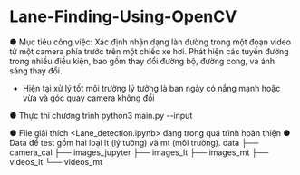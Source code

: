 # Lane-Finding-Using-OpenCV
●	Mục tiêu công việc: Xác định nhận dạng làn đường trong một đoạn video từ một camera phía trước trên một chiếc xe hơi. Phát hiện các tuyến đường trong nhiều điều kiện, bao gồm thay đổi đường bộ, đường cong, và ánh sáng thay đổi.

+ Hiện tại xử lý tốt môi trường lý tưởng là ban ngày có nắng mạnh hoặc vừa và góc quay camera không đổi

●	Thực thi chương trình
python3 main.py --input <duong-dan-video>

●	File giải thích <Lane_detection.ipynb> đang trong quá trình hoàn thiện
●	Data để test gồm hai loại lt (lý tưởng) và mt (môi trường). 
 data
    ├── camera_cal
    ├── images_jupyter
    ├── images_lt 
    ├── images_mt
    ├── videos_lt
    └── videos_mt

